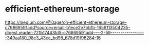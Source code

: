 # efficient-ethereum-storage

https://medium.com/@0age/on-efficient-ethereum-storage-c76869591add?source=email-b1ece2e7bb1b-1659113504235-digest.reader-721b17443fd5-c76869591add----2-59------------------349aa180_98c3_43ec_bd98_678d19f98284-16
